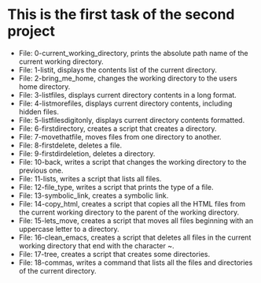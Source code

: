 # This is the first task of the second project
 * File: 0-current_working_directory, prints the absolute path name of the current working directory.
 * File: 1-listit, displays the contents list of the current directory.
 * File: 2-bring_me_home, changes the working directory to the users home directory.
 * File: 3-listfiles, displays current directory contents in a long format.
 * File: 4-listmorefiles, displays current directory contents, including hidden files.
 * File: 5-listfilesdigitonly, displays current directory contents formatted.
 * File: 6-firstdirectory, creates a script that creates a directory.
 * File: 7-movethatfile, moves files from one directory to another.
 * File: 8-firstdelete, deletes a file.
 * File: 9-firstdirdeletion, deletes a directory.
 * File: 10-back, writes a script that changes the working directory to the previous one.
 * File: 11-lists, writes a script that lists all files.
 * File: 12-file_type, writes a script that prints the type of a file.
 * File: 13-symbolic_link, creates a symbolic link.
 * File: 14-copy_html, creates a script that copies all the HTML files from the current working directory to the parent of the working directory.
 * File: 15-lets_move, creates a script that moves all files beginning with an uppercase letter to a directory.
 * File: 16-clean_emacs, creates a script that deletes all files in the current working directory that end with the character ~.
 * File: 17-tree, creates a script that creates some directories.
 * File: 18-commas, writes a command that lists all the files and directories of the current directory.

